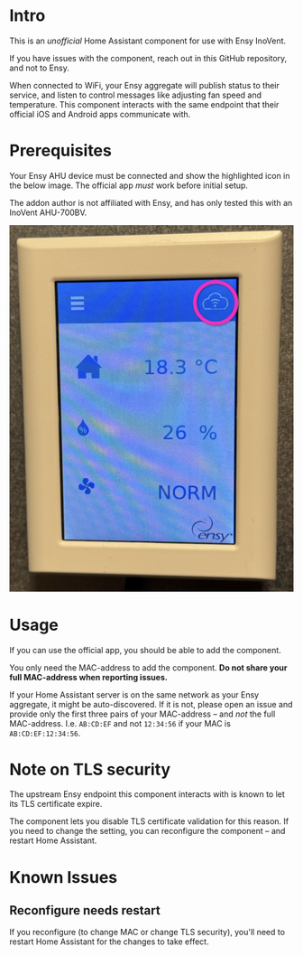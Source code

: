 # Intro

This is an _unofficial_ Home Assistant component for use with Ensy InoVent.

If you have issues with the component, reach out in this GitHub repository, and not to Ensy.

When connected to WiFi, your Ensy aggregate will publish status to their service, and listen to control messages like adjusting fan speed and temperature. This component interacts with the same endpoint that their official iOS and Android apps communicate with.


# Prerequisites

Your Ensy AHU device must be connected and show the highlighted icon in the below image. The official app _must_ work before initial setup.

The addon author is not affiliated with Ensy, and has only tested this with an InoVent AHU-700BV.

![](static/connected_ensy_device.png)


# Usage

If you can use the official app, you should be able to add the component.

You only need the MAC-address to add the component. **Do not share your full MAC-address when reporting issues.**

If your Home Assistant server is on the same network as your Ensy aggregate, it might be auto-discovered. If it is not, please open an issue and provide only the first three pairs of your MAC-address – and _not_ the full MAC-address. I.e. `AB:CD:EF` and not `12:34:56` if your MAC is `AB:CD:EF:12:34:56`.


# Note on TLS security

The upstream Ensy endpoint this component interacts with is known to let its TLS certificate expire.

The component lets you disable TLS certificate validation for this reason. If you need to change the setting, you can reconfigure the component – and restart Home Assistant.


# Known Issues

## Reconfigure needs restart

If you reconfigure (to change MAC or change TLS security), you'll need to restart Home Assistant for the changes to take effect.

